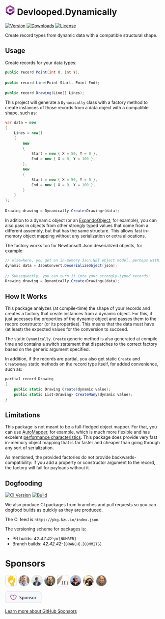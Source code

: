 ![Icon](https://github.com/devlooped/Dynamically/raw/main/assets/img/32.png) Devlooped.Dynamically
================

[![Version](https://img.shields.io/nuget/vpre/Devlooped.Dynamically.svg?color=royalblue)](https://www.nuget.org/packages/Devlooped.Dynamically)
[![Downloads](https://img.shields.io/nuget/dt/Devlooped.Dynamically.svg?color=green)](https://www.nuget.org/packages/Devlooped.Dynamically)
[![License](https://img.shields.io/github/license/devlooped/Dynamically.svg?color=blue)](https://github.com/devlooped/Dynamically/blob/main/license.txt)

<!-- #main -->
Create record types from dynamic data with a compatible structural shape.

## Usage

Create records for your data types:

```csharp
public record Point(int X, int Y);

public record Line(Point Start, Point End);

public record Drawing(Line[] Lines);
```

This project will generate a `Dynamically` class with a factory method to create instances 
of those records from a data object with a compatible shape, such as:

```csharp
var data = new
{
    Lines = new[]
    {
        new
        {
            Start = new { X = 50, Y = 0 },
            End = new { X = 0, Y = 100 },
        },
        new
        {
            Start = new { X = 50, Y = 0 },
            End = new { X = 0, Y = 100 },
        }
    }
};

Drawing drawing = Dynamically.Create<Drawing>(data);
```

In adition to a dynamic object (or an [ExpandoObject](https://learn.microsoft.com/en-us/dotnet/api/system.dynamic.expandoobject?view=net-7.0), 
for example), you can also pass in objects from other strongly typed values that come 
from a different assembly, but that has the same structure. This allows fast in-memory 
object mapping without any serialization or extra allocations.

The factory works too for Newtonsoft.Json deserialized objects, for example:

```csharp
// elsewhere, you got an in-memory Json.NET object model, perhaps with:
dynamic data = JsonConvert.DeserializeObject(json);

// Subsequently, you can turn it into your strongly-typed records:
Drawing drawing = Dynamically.Create<Drawing>(data);
```


## How It Works

This package analyzes (at compile-time) the shape of your records and creates a 
factory that create instances from a dynamic object. For this, it just accesses 
the properties of the dynamic object and passes them to the record constructor 
(or its properties). This means that the data must have (at least) the expected 
values for the conversion to succeed. 

The static `Dynamically.Create` generic method is also generated at compile time 
and contains a switch statement that dispatches to the correct factory based on 
the generic argument specified. 

In addition, if the records are partial, you also get static `Create` and 
`CreateMany` static methods on the record type itself, for added convenience, 
such as:

```csharp
partial record Drawing
{
    public static Drawing Create(dynamic value);
    public static List<Drawing> CreateMany(dynamic value);
}
```

## Limitations

This package is not meant to be a full-fledged object mapper. For that, you can 
use [AutoMapper](https://automapper.org/), for example, which is much more flexible 
and has excelent [performance characteristics](https://github.com/kzu/MappingBenchmark).
This package does provide very fast in-memory object mapping that is far faster and 
cheaper than going through any sort of serialization. 

As mentioned, the provided factories do not provide backwards-compatibility: if 
you add a property or constructor argument to the record, the factory will fail 
for payloads without it.

<!-- #main -->

<!-- #ci -->
## Dogfooding

[![CI Version](https://img.shields.io/endpoint?url=https://shields.kzu.io/vpre/Devlooped.Dynamically/main&label=nuget.ci&color=brightgreen)](https://pkg.kzu.io/index.json)
[![Build](https://github.com/devlooped/Dynamically/workflows/build/badge.svg?branch=main)](https://github.com/devlooped/Dynamically/actions)

We also produce CI packages from branches and pull requests so you can dogfood builds as quickly as they are produced. 

The CI feed is `https://pkg.kzu.io/index.json`. 

The versioning scheme for packages is:

- PR builds: *42.42.42-pr*`[NUMBER]`
- Branch builds: *42.42.42-*`[BRANCH]`.`[COMMITS]`

<!-- #sponsors -->
<!-- include https://github.com/devlooped/sponsors/raw/main/footer.md -->
# Sponsors 

<!-- sponsors.md -->
[![Clarius Org](https://raw.githubusercontent.com/devlooped/sponsors/main/.github/avatars/clarius.png "Clarius Org")](https://github.com/clarius)
[![Christian Findlay](https://raw.githubusercontent.com/devlooped/sponsors/main/.github/avatars/MelbourneDeveloper.png "Christian Findlay")](https://github.com/MelbourneDeveloper)
[![C. Augusto Proiete](https://raw.githubusercontent.com/devlooped/sponsors/main/.github/avatars/augustoproiete.png "C. Augusto Proiete")](https://github.com/augustoproiete)
[![Kirill Osenkov](https://raw.githubusercontent.com/devlooped/sponsors/main/.github/avatars/KirillOsenkov.png "Kirill Osenkov")](https://github.com/KirillOsenkov)
[![MFB Technologies, Inc.](https://raw.githubusercontent.com/devlooped/sponsors/main/.github/avatars/MFB-Technologies-Inc.png "MFB Technologies, Inc.")](https://github.com/MFB-Technologies-Inc)
[![SandRock](https://raw.githubusercontent.com/devlooped/sponsors/main/.github/avatars/sandrock.png "SandRock")](https://github.com/sandrock)
[![Andy Gocke](https://raw.githubusercontent.com/devlooped/sponsors/main/.github/avatars/agocke.png "Andy Gocke")](https://github.com/agocke)
[![Shahzad Huq](https://raw.githubusercontent.com/devlooped/sponsors/main/.github/avatars/shahzadhuq.png "Shahzad Huq")](https://github.com/shahzadhuq)


<!-- sponsors.md -->

[![Sponsor this project](https://raw.githubusercontent.com/devlooped/sponsors/main/sponsor.png "Sponsor this project")](https://github.com/sponsors/devlooped)
&nbsp;

[Learn more about GitHub Sponsors](https://github.com/sponsors)

<!-- https://github.com/devlooped/sponsors/raw/main/footer.md -->
